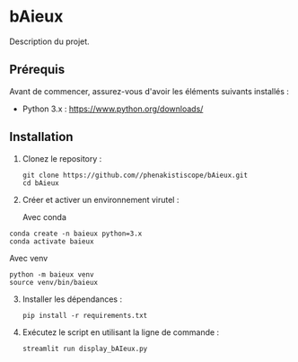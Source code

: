 # bAieux

Description du projet.

## Prérequis

Avant de commencer, assurez-vous d'avoir les éléments suivants installés :

- Python 3.x : https://www.python.org/downloads/

## Installation

1. Clonez le repository :

   ```shell
   git clone https://github.com//phenakistiscope/bAieux.git
   cd bAieux
   ```
   
2. Créer et activer un environnement virutel :

   Avec conda
  ```shell
  conda create -n baieux python=3.x
  conda activate baieux
   ```

   Avec venv
  ```shell
  python -m baieux venv
  source venv/bin/baieux
  ```

3. Installer les dépendances :

   ```shell
   pip install -r requirements.txt
   ```

4. Exécutez le script en utilisant la ligne de commande :

   ```shell
   streamlit run display_bAIeux.py
   ```
